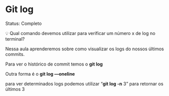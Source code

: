 # Git log

Status: Completo

<aside>
💡 Qual comando devemos utilizar para verificar um número x de log no terminal?

</aside>

Nessa aula aprenderemos sobre como visualizar os logs do nossos últimos commits.

Para ver o histórico de commit temos o **git log**

Outra forma é o **git log —oneline**

para ver determinados logs podemos utilizar “**git log -n** 3” para retornar os últimos 3